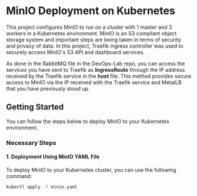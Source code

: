 # MinIO Deployment on Kubernetes

This project configures MinIO to run on a cluster with 1 master and 3 workers in a Kubernetes environment. MinIO is an S3 compliant object storage system and important steps are being taken in terms of security and privacy of data. In this project, Traefik ingress controller was used to securely access MinIO's S3 API and dashboard services.

As done in the RabbitMQ file in the DevOps-Lab repo, you can access the services you have sent to Traefik as **IngressRoute** through the IP address received by the Traefik service in the **host** file. This method provides secure access to MinIO via the IP received with the Traefik service and MetalLB that you have previously stood up.


## Getting Started

You can follow the steps below to deploy MinIO to your Kubernetes environment.

### Necessary Steps

#### 1. Deployment Using MinIO YAML File

To deploy MinIO to your Kubernetes cluster, you can use the following command:

```bash
kubectl apply -f minio.yaml